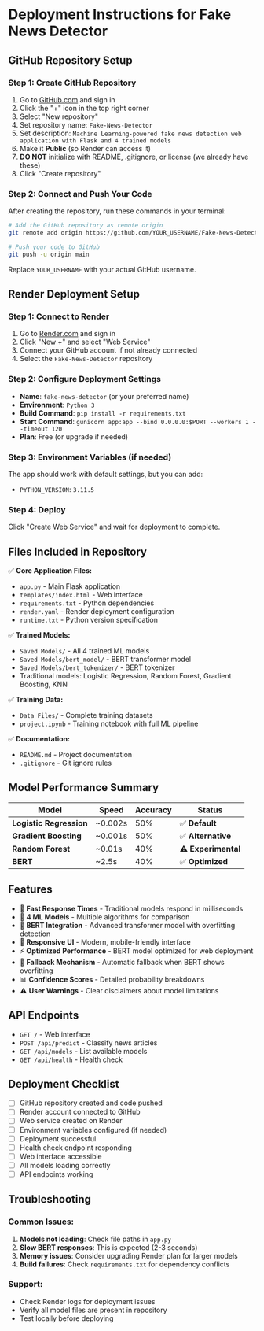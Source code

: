 # Deployment Instructions for Fake News Detector

## GitHub Repository Setup

### Step 1: Create GitHub Repository
1. Go to [GitHub.com](https://github.com) and sign in
2. Click the "+" icon in the top right corner
3. Select "New repository"
4. Set repository name: `Fake-News-Detector`
5. Set description: `Machine Learning-powered fake news detection web application with Flask and 4 trained models`
6. Make it **Public** (so Render can access it)
7. **DO NOT** initialize with README, .gitignore, or license (we already have these)
8. Click "Create repository"

### Step 2: Connect and Push Your Code
After creating the repository, run these commands in your terminal:

```bash
# Add the GitHub repository as remote origin
git remote add origin https://github.com/YOUR_USERNAME/Fake-News-Detector.git

# Push your code to GitHub
git push -u origin main
```

Replace `YOUR_USERNAME` with your actual GitHub username.

## Render Deployment Setup

### Step 1: Connect to Render
1. Go to [Render.com](https://render.com) and sign in
2. Click "New +" and select "Web Service"
3. Connect your GitHub account if not already connected
4. Select the `Fake-News-Detector` repository

### Step 2: Configure Deployment Settings
- **Name**: `fake-news-detector` (or your preferred name)
- **Environment**: `Python 3`
- **Build Command**: `pip install -r requirements.txt`
- **Start Command**: `gunicorn app:app --bind 0.0.0.0:$PORT --workers 1 --timeout 120`
- **Plan**: Free (or upgrade if needed)

### Step 3: Environment Variables (if needed)
The app should work with default settings, but you can add:
- `PYTHON_VERSION`: `3.11.5`

### Step 4: Deploy
Click "Create Web Service" and wait for deployment to complete.

## Files Included in Repository

✅ **Core Application Files:**
- `app.py` - Main Flask application
- `templates/index.html` - Web interface
- `requirements.txt` - Python dependencies
- `render.yaml` - Render deployment configuration
- `runtime.txt` - Python version specification

✅ **Trained Models:**
- `Saved Models/` - All 4 trained ML models
- `Saved Models/bert_model/` - BERT transformer model
- `Saved Models/bert_tokenizer/` - BERT tokenizer
- Traditional models: Logistic Regression, Random Forest, Gradient Boosting, KNN

✅ **Training Data:**
- `Data Files/` - Complete training datasets
- `project.ipynb` - Training notebook with full ML pipeline

✅ **Documentation:**
- `README.md` - Project documentation
- `.gitignore` - Git ignore rules

## Model Performance Summary

| Model | Speed | Accuracy | Status |
|-------|-------|----------|---------|
| **Logistic Regression** | ~0.002s | 50% | ✅ **Default** |
| **Gradient Boosting** | ~0.001s | 50% | ✅ **Alternative** |
| **Random Forest** | ~0.01s | 40% | ⚠️ **Experimental** |
| **BERT** | ~2.5s | 40% | ✅ **Optimized** |

## Features

- 🚀 **Fast Response Times** - Traditional models respond in milliseconds
- 🤖 **4 ML Models** - Multiple algorithms for comparison
- 🎯 **BERT Integration** - Advanced transformer model with overfitting detection
- 📱 **Responsive UI** - Modern, mobile-friendly interface
- ⚡ **Optimized Performance** - BERT model optimized for web deployment
- 🔄 **Fallback Mechanism** - Automatic fallback when BERT shows overfitting
- 📊 **Confidence Scores** - Detailed probability breakdowns
- ⚠️ **User Warnings** - Clear disclaimers about model limitations

## API Endpoints

- `GET /` - Web interface
- `POST /api/predict` - Classify news articles
- `GET /api/models` - List available models
- `GET /api/health` - Health check

## Deployment Checklist

- [ ] GitHub repository created and code pushed
- [ ] Render account connected to GitHub
- [ ] Web service created on Render
- [ ] Environment variables configured (if needed)
- [ ] Deployment successful
- [ ] Health check endpoint responding
- [ ] Web interface accessible
- [ ] All models loading correctly
- [ ] API endpoints working

## Troubleshooting

### Common Issues:
1. **Models not loading**: Check file paths in `app.py`
2. **Slow BERT responses**: This is expected (2-3 seconds)
3. **Memory issues**: Consider upgrading Render plan for larger models
4. **Build failures**: Check `requirements.txt` for dependency conflicts

### Support:
- Check Render logs for deployment issues
- Verify all model files are present in repository
- Test locally before deploying
